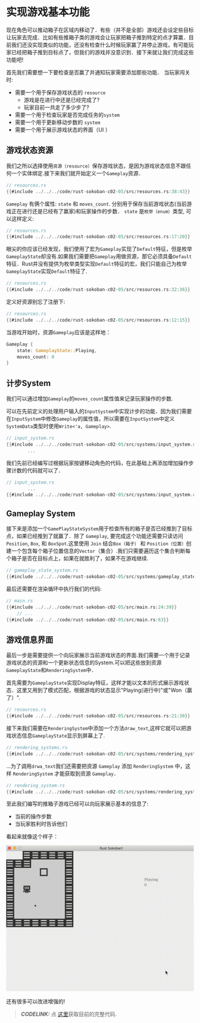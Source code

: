 # 实现游戏基本功能

现在角色可以推动箱子在区域内移动了．有些（并不是全部）游戏还会设定些目标让玩家去完成．比如有些推箱子类的游戏会让玩家把箱子推到特定的点才算赢．目前我们还没实现类似的功能，还没有检查什么时候玩家赢了并停止游戏，有可能玩家已经把箱子推到目标点了，但我们的游戏并没意识到．接下来就让我们完成这些功能吧!

首先我们需要想一下要检查是否赢了并通知玩家需要添加那些功能．
当玩家闯关时:

- 需要一个用于保存游戏状态的 `resource` 
    - 游戏是在进行中还是已经完成了?
    - 玩家目前一共走了多少步了?
- 需要一个用于检查玩家是否完成任务的`system` 
- 需要一个用于更新移动步数的 `system` 
- 需要一个用于展示游戏状态的界面（UI ）

## 游戏状态资源

我们之所以选择使用`资源（resource）`保存游戏状态，是因为游戏状态信息不跟任何一个实体绑定.接下来我们就开始定义一个`Gameplay`资源．

```rust
// resources.rs
{{#include ../../../code/rust-sokoban-c02-05/src/resources.rs:38:43}}
```

`Gameplay` 有俩个属性: `state` 和 `moves_count`. 分别用于保存当前游戏状态(当前游戏正在进行还是已经有了赢家)和玩家操作的步数． `state` 是`枚举（enum）`类型, 可以这样定义:

```rust
// resources.rs
{{#include ../../../code/rust-sokoban-c02-05/src/resources.rs:17:20}}
```

眼尖的你应该已经发现，我们使用了宏为`Gameplay`实现了`Default`特征，但是枚举`GameplayState`却没有.如果我们需要把`Gameplay`用做资源，那它必须具备`Default`特征．Rust并没有提供为枚举类型实现`Default`特征的宏，我们只能自己为枚举`GameplayState`实现`Default`特征了.

```rust
// resources.rs
{{#include ../../../code/rust-sokoban-c02-05/src/resources.rs:32:36}}
```

定义好资源别忘了注册下:

```rust
// resources.rs
{{#include ../../../code/rust-sokoban-c02-05/src/resources.rs:12:15}}
```

当游戏开始时，资源`Gameplay`应该是这样地：

```rust
Gameplay {
    state: GameplayState::Playing,
    moves_count: 0
}
```

## 计步System

我们可以通过增加`Gameplay`的`moves_count`属性值来记录玩家操作的步数.

可以在先前定义的处理用户输入的`InputSystem`中实现计步的功能．因为我们需要在`InputSystem`中修改`Gameplay`的属性值，所以需要在`InputSystem`中定义`SystemData`类型时使用`Write<'a, Gameplay>`.

```rust
// input_system.rs
{{#include ../../../code/rust-sokoban-c02-05/src/systems/input_system.rs:0:25}}
        ...
```

我们先前已经编写过根据玩家按键移动角色的代码，在此基础上再添加增加操作步骤计数的代码就可以了．

```rust
// input_system.rs
        ...
{{#include ../../../code/rust-sokoban-c02-05/src/systems/input_system.rs:83:105}}
```

## Gameplay System

接下来是添加一个`GamePlayStateSystem`用于检查所有的箱子是否已经推到了目标点，如果已经推到了就赢了．除了 `Gameplay`, 要完成这个功能还需要只读访问`Position`, `Box`, 和 `BoxSpot`.这里使用 `Join`  结合`Box（箱子）` 和 `Position（位置）`创建一个包含每个箱子位置信息的`Vector`（集合）.我们只需要遍历这个集合判断每个箱子是否在目标点上，如果在就胜利了，如果不在游戏继续.

```rust
// gameplay_state_system.rs
{{#include ../../../code/rust-sokoban-c02-05/src/systems/gameplay_state_system.rs::}}
```

最后还需要在渲染循环中执行我们的代码:

```rust
// main.rs
{{#include ../../../code/rust-sokoban-c02-05/src/main.rs:24:39}}
    // ...
{{#include ../../../code/rust-sokoban-c02-05/src/main.rs:63}}
```


## 游戏信息界面

最后一步是需要提供一个向玩家展示当前游戏状态的界面.我们需要一个用于记录游戏状态的资源和一个更新状态信息的System.可以把这些放到资源`GameplayState`和`RenderingSystem`中．

首先需要为`GameplayState`实现Display特征，这样才能以文本的形式展示游戏状态．这里又用到了模式匹配，根据游戏的状态显示"Playing(进行中)"或"Won（赢了）".

```rust
// resources.rs
{{#include ../../../code/rust-sokoban-c02-05/src/resources.rs:21:30}}
```

接下来我们需要在`RenderingSystem`中添加一个方法`draw_text`,这样它就可以把游戏状态信息`GameplayState`显示到屏幕上了.

```rust
// rendering_systems.rs
{{#include ../../../code/rust-sokoban-c02-05/src/systems/rendering_system.rs:16:32}}
```

...为了调用`drwa_text`我们还需要把资源 `Gameplay` 添加 `RenderingSystem` 中，这样 `RenderingSystem` 才能获取到资源 `Gameplay`．

```rust
// rendering_system.rs
{{#include ../../../code/rust-sokoban-c02-05/src/systems/rendering_system.rs:35:71}}
```

至此我们编写的推箱子游戏已经可以向玩家展示基本的信息了:

- 当前的操作步数
- 当玩家胜利时告诉他们

看起来就像这个样子：

![Sokoban play](./images/moves.gif)


还有很多可以改进增强的!

> **_CODELINK:_**  点 [这里](https://github.com/iolivia/rust-sokoban/tree/master/code/rust-sokoban-c02-05)获取目前的完整代码.

